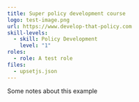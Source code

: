 ```yaml
---
title: Super policy development course
logo: test-image.png
url: https://www.develop-that-policy.com
skill-levels:
  - skill: Policy Development
    level: "1"
roles:
  - role: A test role
files:
  - upsetjs.json
---
```

Some notes about this example
